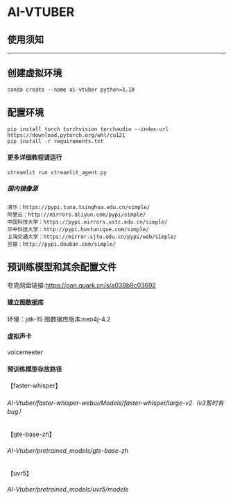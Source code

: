 # AI-VTUBER

## 使用须知

---





## 创建虚拟环境

```pyth
conda create --name ai-vtuber python=3.10
```

## 配置环境

```pyth
pip install torch torchvision torchaudio --index-url https://download.pytorch.org/whl/cu121
pip install -r requirements.txt
```

#### 更多详细教程请运行
```pyth
streamlit run streamlit_agent.py
```

##### 国内镜像源
```pyth
清华：https://pypi.tuna.tsinghua.edu.cn/simple/
阿里云：http://mirrors.aliyun.com/pypi/simple/
中国科技大学：https://pypi.mirrors.ustc.edu.cn/simple/
华中科技大学：http://pypi.hustunique.com/simple/
上海交通大学：https://mirror.sjtu.edu.cn/pypi/web/simple/
豆瓣：http://pypi.douban.com/simple/
```

## 预训练模型和其余配置文件
夸克网盘链接:https://pan.quark.cn/s/a039b9c03692

#### 建立图数据库
环境：jdk-15
图数据库版本:neo4j-4.2

#### 虚拟声卡
voicemeeter

#### 预训练模型存放路径
【faster-whisper】
###### AI-Vtuber/faster-whisper-webui/Models/faster-whisper/large-v2（v3暂时有bug）

【gte-base-zh】

###### AI-Vtuber/pretrained_models/gte-base-zh
【uvr5】

###### AI-Vtuber/pretrained_models/uvr5/models